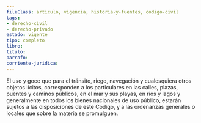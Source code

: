 ```yaml
---
fileClass: articulo, vigencia, historia-y-fuentes, codigo-civil
tags:
- derecho-civil
- derecho-privado
estado: vigente
tipo: completo
libro:
titulo:
parrafo:
corriente-juridica:
---
```

El uso y goce que para el tránsito, riego, navegación y cualesquiera otros objetos lícitos, corresponden a los particulares en las calles, plazas, puentes y caminos públicos, en el mar y sus playas, en ríos y lagos y generalmente en todos los bienes nacionales de uso público, estarán sujetos a las disposiciones de este Código, y a las ordenanzas generales o locales que sobre la materia se promulguen.